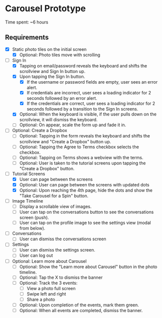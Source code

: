 # Carousel Prototype

Time spent: ~6 hours

## Requirements

* [x] Static photo tiles on the initial screen
  * [x] Optional: Photo tiles move with scrolling
* [ ] Sign In
  * [x] Tapping on email/password reveals the keyboard and shifts the scrollview and Sign In button up.
  * [x] Upon tapping the Sign In button.
    * [x] If the username or password fields are empty, user sees an error alert.
    * [x] If credentials are incorrect, user sees a loading indicator for 2 seconds followed by an error alert.
    * [x] If the credentials are correct, user sees a loading indicator for 2 seconds followed by a transition to the Sign In screens.
  * [x] Optional: When the keyboard is visible, if the user pulls down on the scrollview, it will dismiss the keyboard.
  * [ ] Optional: On appear, scale the form up and fade it in.
* [ ] Optional: Create a Dropbox
  * [ ] Optional: Tapping in the form reveals the keyboard and shifts the scrollview and "Create a Dropbox" button up.
  * [ ] Optional: Tapping the Agree to Terms checkbox selects the checkbox.
  * [ ] Optional: Tapping on Terms shows a webview with the terms.
  * [ ] Optional: User is taken to the tutorial screens upon tapping the "Create a Dropbox" button.
* [ ] Tutorial Screens
  * [x] User can page between the screens
  * [x] Optional: User can page between the screens with updated dots
  * [x] Optional: Upon reaching the 4th page, hide the dots and show the "Take Carousel for a Spin" button.
* [ ] Image Timeline
  * [ ] Display a scrollable view of images.
  * [ ] User can tap on the conversations button to see the conversations screen (push).
  * [ ] User can tap on the profile image to see the settings view (modal from below).
* [ ] Conversations
  * [ ] User can dismiss the conversations screen
* [ ] Settings
  * [ ] User can dismiss the settings screen.
  * [ ] User can log out
* [ ] Optional: Learn more about Carousel
  * [ ] Optional: Show the "Learn more about Carousel" button in the photo timeline.
  * [ ] Optional: Tap the X to dismiss the banner
  * [ ] Optional: Track the 3 events:
    * [ ] View a photo full screen
    * [ ] Swipe left and right
    * [ ] Share a photo
  * [ ] Optional: Upon completion of the events, mark them green.
  * [ ] Optional: When all events are completed, dismiss the banner.